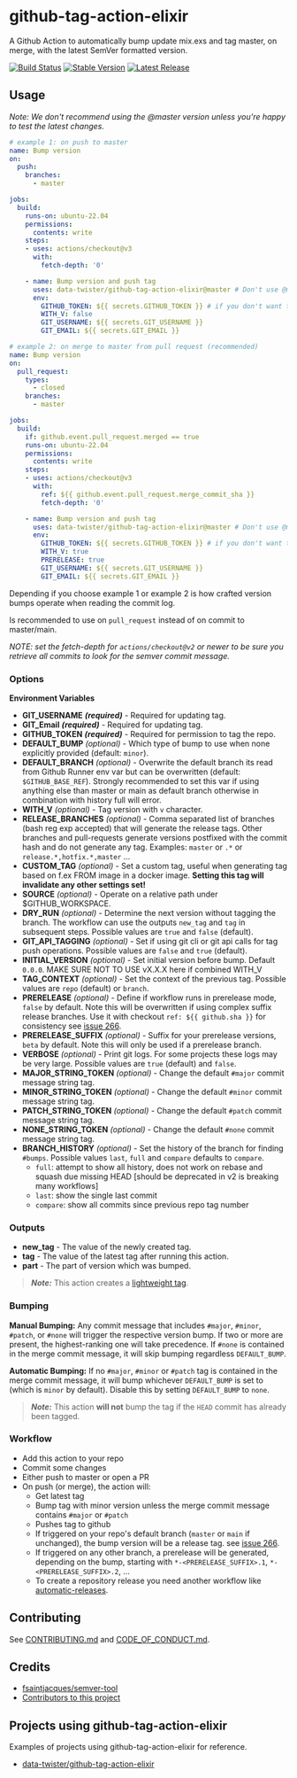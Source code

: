 # github-tag-action-elixir

A Github Action to automatically bump update mix.exs and tag master, on merge, with the latest SemVer formatted version.

[![Build Status](https://github.com/data-twister/github-tag-action-elixir/workflows/Bump%20Project%20version%20(Elixir)/badge.svg)](https://github.com/data-twister/github-tag-action-elixir/workflows/Bump%20version/badge.svg)
[![Stable Version](https://img.shields.io/github/v/tag/data-twister/github-tag-action-elixir)](https://img.shields.io/github/v/tag/data-twister/github-tag-action-elixir)
[![Latest Release](https://img.shields.io/github/v/release/data-twister/github-tag-action-elixir?color=%233D9970)](https://img.shields.io/github/v/release/data-twister/github-tag-action-elixir?color=%233D9970)

## Usage

_Note: We don't recommend using the @master version unless you're happy to test the latest changes._

```yaml
# example 1: on push to master
name: Bump version
on:
  push:
    branches:
      - master

jobs:
  build:
    runs-on: ubuntu-22.04
    permissions:
      contents: write
    steps:
    - uses: actions/checkout@v3
      with:
        fetch-depth: '0'

    - name: Bump version and push tag
      uses: data-twister/github-tag-action-elixir@master # Don't use @master or @v1 unless you're happy to test the latest version
      env:
        GITHUB_TOKEN: ${{ secrets.GITHUB_TOKEN }} # if you don't want to set write permissions use a PAT token
        WITH_V: false
        GIT_USERNAME: ${{ secrets.GIT_USERNAME }}
        GIT_EMAIL: ${{ secrets.GIT_EMAIL }}
```

```yaml
# example 2: on merge to master from pull request (recommended)
name: Bump version
on:
  pull_request:
    types:
      - closed
    branches:
      - master

jobs:
  build:
    if: github.event.pull_request.merged == true
    runs-on: ubuntu-22.04
    permissions:
      contents: write
    steps:
    - uses: actions/checkout@v3
      with:
        ref: ${{ github.event.pull_request.merge_commit_sha }}
        fetch-depth: '0'

    - name: Bump version and push tag
      uses: data-twister/github-tag-action-elixir@master # Don't use @master or @v1 unless you're happy to test the latest version
      env:
        GITHUB_TOKEN: ${{ secrets.GITHUB_TOKEN }} # if you don't want to set write permissions use a PAT token
        WITH_V: true
        PRERELEASE: true
        GIT_USERNAME: ${{ secrets.GIT_USERNAME }}
        GIT_EMAIL: ${{ secrets.GIT_EMAIL }}

```

Depending if you choose example 1 or example 2 is how crafted version bumps operate when reading the commit log.

Is recommended to use on `pull_request` instead of on commit to master/main.

_NOTE: set the fetch-depth for `actions/checkout@v2` or newer to be sure you retrieve all commits to look for the semver commit message._

### Options

**Environment Variables**

- **GIT_USERNAME** **_(required)_** - Required for updating tag.
- **GIT_Email** **_(required)_** - Required for updating tag.
- **GITHUB_TOKEN** **_(required)_** - Required for permission to tag the repo.
- **DEFAULT_BUMP** _(optional)_ - Which type of bump to use when none explicitly provided (default: `minor`).
- **DEFAULT_BRANCH** _(optional)_ - Overwrite the default branch its read from Github Runner env var but can be overwritten (default: `$GITHUB_BASE_REF`). Strongly recommended to set this var if using anything else than master or main as default branch otherwise in combination with history full will error.
- **WITH_V** _(optional)_ - Tag version with `v` character.
- **RELEASE_BRANCHES** _(optional)_ - Comma separated list of branches (bash reg exp accepted) that will generate the release tags. Other branches and pull-requests generate versions postfixed with the commit hash and do not generate any tag. Examples: `master` or `.*` or `release.*,hotfix.*,master` ...
- **CUSTOM_TAG** _(optional)_ - Set a custom tag, useful when generating tag based on f.ex FROM image in a docker image. **Setting this tag will invalidate any other settings set!**
- **SOURCE** _(optional)_ - Operate on a relative path under $GITHUB_WORKSPACE.
- **DRY_RUN** _(optional)_ - Determine the next version without tagging the branch. The workflow can use the outputs `new_tag` and `tag` in subsequent steps. Possible values are `true` and `false` (default).
- **GIT_API_TAGGING** _(optional)_ - Set if using git cli or git api calls for tag push operations. Possible values are `false` and `true` (default).
- **INITIAL_VERSION** _(optional)_ - Set initial version before bump. Default `0.0.0`. MAKE SURE NOT TO USE vX.X.X here if combined WITH_V
- **TAG_CONTEXT** _(optional)_ - Set the context of the previous tag. Possible values are `repo` (default) or `branch`.
- **PRERELEASE** _(optional)_ - Define if workflow runs in prerelease mode, `false` by default. Note this will be overwritten if using complex suffix release branches. Use it with checkout `ref: ${{ github.sha }}` for consistency see [issue 266](https://github.com/data-twister/github-tag-action-elixir/issues/266).
- **PRERELEASE_SUFFIX** _(optional)_ - Suffix for your prerelease versions, `beta` by default. Note this will only be used if a prerelease branch.
- **VERBOSE** _(optional)_ - Print git logs. For some projects these logs may be very large. Possible values are `true` (default) and `false`.
- **MAJOR_STRING_TOKEN** _(optional)_ - Change the default `#major` commit message string tag.
- **MINOR_STRING_TOKEN** _(optional)_ - Change the default `#minor` commit message string tag.
- **PATCH_STRING_TOKEN** _(optional)_ - Change the default `#patch` commit message string tag.
- **NONE_STRING_TOKEN** _(optional)_ - Change the default `#none` commit message string tag.
- **BRANCH_HISTORY** _(optional)_ - Set the history of the branch for finding `#bumps`. Possible values `last`, `full` and `compare` defaults to `compare`.
  - `full`: attempt to show all history, does not work on rebase and squash due missing HEAD [should be deprecated in v2 is breaking many workflows]
  - `last`: show the single last commit
  - `compare`: show all commits since previous repo tag number

### Outputs

- **new_tag** - The value of the newly created tag.
- **tag** - The value of the latest tag after running this action.
- **part** - The part of version which was bumped.

> **_Note:_** This action creates a [lightweight tag](https://developer.github.com/v3/git/refs/#create-a-reference).

### Bumping

**Manual Bumping:** Any commit message that includes `#major`, `#minor`, `#patch`, or `#none` will trigger the respective version bump. If two or more are present, the highest-ranking one will take precedence.
If `#none` is contained in the merge commit message, it will skip bumping regardless `DEFAULT_BUMP`.

**Automatic Bumping:** If no `#major`, `#minor` or `#patch` tag is contained in the merge commit message, it will bump whichever `DEFAULT_BUMP` is set to (which is `minor` by default). Disable this by setting `DEFAULT_BUMP` to `none`.

> **_Note:_** This action **will not** bump the tag if the `HEAD` commit has already been tagged.

### Workflow

- Add this action to your repo
- Commit some changes
- Either push to master or open a PR
- On push (or merge), the action will:
  - Get latest tag
  - Bump tag with minor version unless the merge commit message contains `#major` or `#patch`
  - Pushes tag to github
  - If triggered on your repo's default branch (`master` or `main` if unchanged), the bump version will be a release tag. see [issue 266](https://github.com/data-twister/github-tag-action-elixir/issues/266).
  - If triggered on any other branch, a prerelease will be generated, depending on the bump, starting with `*-<PRERELEASE_SUFFIX>.1`, `*-<PRERELEASE_SUFFIX>.2`, ...
  - To create a repository release you need another workflow like [automatic-releases](https://github.com/marketplace/actions/automatic-releases).

## Contributing

See [CONTRIBUTING.md](CONTRIBUTING.md) and [CODE_OF_CONDUCT.md](CODE_OF_CONDUCT.md).

## Credits

- [fsaintjacques/semver-tool](https://github.com/fsaintjacques/semver-tool)
- [Contributors to this project](https://github.com/data-twister/github-tag-action-elixir/graphs/contributors)

## Projects using github-tag-action-elixir

Examples of projects using github-tag-action-elixir for reference.

- [data-twister/github-tag-action-elixir](https://github.com/data-twister/jgithub-tag-action-elixir)
